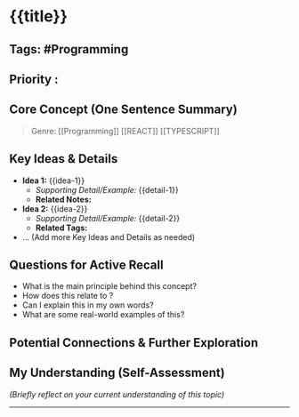 
# {{title}}
## Tags: #Programming
## Priority :
## Core Concept (One Sentence Summary)

> Genre: [[Programming]]
[[REACT]] [[TYPESCRIPT]] 
## Key Ideas & Details

* **Idea 1:** {{idea-1}}
    * *Supporting Detail/Example:* {{detail-1}}
    * **Related Notes:** 
* **Idea 2:** {{idea-2}}
    * *Supporting Detail/Example:* {{detail-2}}
    * **Related Tags:**
* ... (Add more Key Ideas and Details as needed)






## Questions for Active Recall

* What is the main principle behind this concept?
* How does this relate to ?
* Can I explain this in my own words?
* What are some real-world examples of this?
## Potential Connections & Further Exploration



## My Understanding (Self-Assessment)

*(Briefly reflect on your current understanding of this topic)*

---